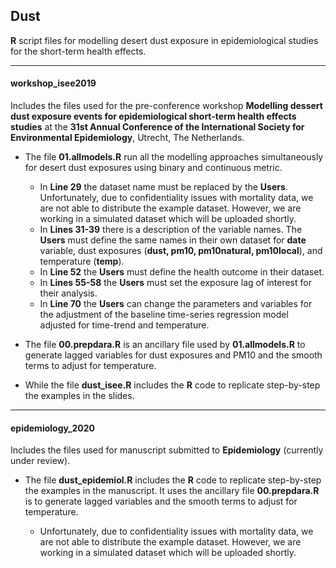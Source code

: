 ## Dust
**R** script files for modelling desert dust exposure in epidemiological studies for the short-term health effects.

---

#### workshop_isee2019 

Includes the files used for the pre-conference workshop **Modelling dessert dust exposure events for epidemiological short-term health effects studies** at the **31st Annual Conference of the International Society for Environmental Epidemiology**, Utrecht, The Netherlands.

* The file **01.allmodels.R** run all the modelling approaches simultaneously for desert dust exposures using binary and continuous metric.
    * In **Line 29** the dataset name must be replaced by the **Users**. Unfortunately, due to confidentiality issues with mortality data, we are not able to distribute the example dataset. However, we are working in a simulated dataset which will be uploaded shortly.
    * In **Lines 31-39** there is a description of the variable names. The **Users** must define the same names in their own dataset for **date** variable, dust exposures (**dust, pm10, pm10natural, pm10local**), and temperature (**temp**). 
    * In **Line 52** the **Users** must define the health outcome in their dataset. 
    * In **Lines 55-58** the **Users** must set the exposure lag of interest for their analysis. 
    * In **Line 70** the **Users** can change the parameters and variables for the adjustment of the baseline time-series regression model adjusted for time-trend and temperature.
* The file **00.prepdara.R** is an ancillary file used by **01.allmodels.R** to generate lagged variables for dust exposures and PM10 and the smooth terms to adjust for temperature.

* While the file **dust_isee.R** includes the **R** code to replicate step-by-step the examples in the slides.

---

#### epidemiology_2020

Includes the files used for manuscript submitted to **Epidemiology** (currently under review).

* The file **dust_epidemiol.R** includes the **R** code to replicate step-by-step the examples in the manuscript. It uses the ancillary file **00.prepdara.R** is to generate lagged variables and the smooth terms to adjust for temperature.

   * Unfortunately, due to confidentiality issues with mortality data, we are not able to distribute the example dataset. However, we are working in a simulated dataset which will be uploaded shortly.
   
